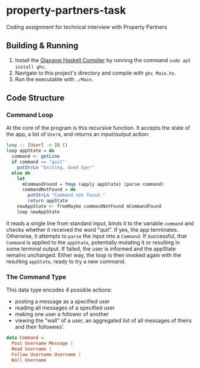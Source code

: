 # property-partners-task
Coding assignment for technical interview with Property Partners

## Building & Running
1. Install the [Glasgow Haskell Compiler](https://www.haskell.org/ghc/) by running the command `sudo apt install ghc`.
2. Navigate to this project's directory and compile with `ghc Main.hs`.
3. Run the executable with `./Main`.

## Code Structure
### Command Loop
At the core of the program is this recursive function. It accepts the state of the app, a list of `User`s, and returns an input/output action:
```hs
loop :: [User] -> IO ()
loop appState = do
  command <- getLine
  if command == "quit"
    putStrLn "Exiting. Good bye!"
  else do
    let
      mCommandFound = fmap (apply appState) (parse command)
      commandNotFound = do
        putStrLn "Command not found."
        return appState
    newAppState <- fromMaybe commandNotFound mCommandFound
    loop newAppState
```
It reads a single line from standard input, binds it to the variable `command` and checks whether it received the word "quit".
If yes, the app terminates. Otherwise, it attempts to `parse` the input into a `Command`.
If successful, that `Command` is applied to the `appState`, potentially mutating it or resulting in some terminal output.
If failed, the user is informed and the appState remains unchanged.
Either way, the loop is then invoked again with the resulting `appState`, ready to try a new command.

### The Command Type
This data type encodes 4 possible actions:
- posting a message as a specified user
- reading all messages of a specified user
- making one user a follower of another
- viewing the "wall" of a user, an aggregated list of all messages of theirs and their followees'.
```hs
data Command =
  Post Username Message |
  Read Username |
  Follow Username Username |
  Wall Username
```
